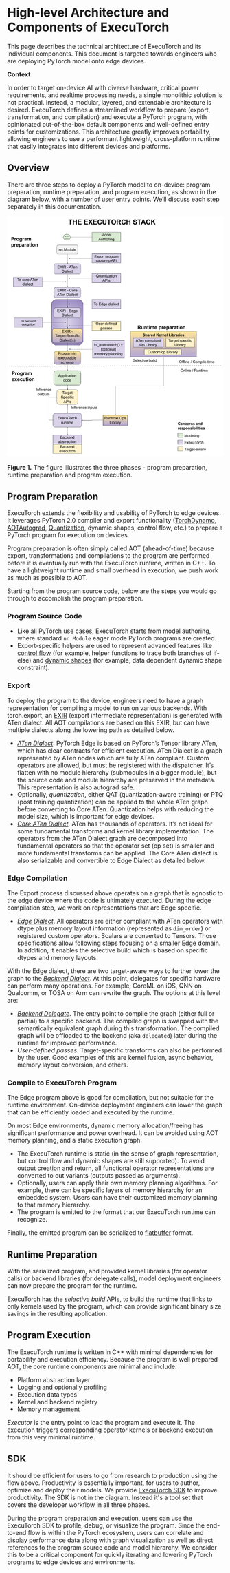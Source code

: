 # High-level Architecture and Components of ExecuTorch

This page describes the technical architecture of ExecuTorch and its individual components. This document is targeted towards engineers who are deploying PyTorch model onto edge devices.

**Context**

In order to target on-device AI with diverse hardware, critical power requirements, and realtime processing needs, a single monolithic solution is not practical. Instead, a modular, layered, and extendable architecture is desired. ExecuTorch defines a streamlined workflow to prepare (export, transformation, and compilation) and execute a PyTorch program, with opinionated out-of-the-box default components and well-defined entry points for customizations. This architecture greatly improves portability, allowing engineers to use a performant lightweight, cross-platform runtime that easily integrates into different devices and platforms.


## Overview

There are three steps to deploy a PyTorch model to on-device: program preparation, runtime preparation, and program execution, as shown in the diagram below, with a number of user entry points. We’ll discuss each step separately in this documentation.


![](./executorch_stack.png)


**Figure 1.** The figure illustrates the three phases - program preparation, runtime preparation and program execution.


## Program Preparation

ExecuTorch extends the flexibility and usability of PyTorch to edge devices. It leverages PyTorch 2.0 compiler and export functionality ([TorchDynamo](https://pytorch.org/docs/stable/dynamo/index.html), [AOTAutograd](https://pytorch.org/functorch/stable/notebooks/aot_autograd_optimizations.html), [Quantization](https://pytorch.org/docs/main/quantization.html), dynamic shapes, control flow, etc.) to prepare a PyTorch program for execution on devices.

Program preparation is often simply called AOT (ahead-of-time) because export, transformations and compilations to the program are performed before it is eventually run with the ExecuTorch runtime, written in C++. To have a lightweight runtime and small overhead in execution, we push work as much as possible to AOT.

Starting from the program source code, below are the steps you would go through to accomplish the program preparation.


### Program Source Code



* Like all PyTorch use cases, ExecuTorch starts from model authoring, where standard `nn.Module` eager mode PyTorch programs are created.
* Export-specific helpers are used to represent advanced features like [control flow](https://github.com/pytorch/executorch/blob/main/docs/website/docs/ir_spec/control_flow.md) (for example, helper functions to trace both branches of if-else) and [dynamic shapes](https://pytorch.org/get-started/pytorch-2.0/#pytorch-2x-faster-more-pythonic-and-as-dynamic-as-ever) (for example, data dependent dynamic shape constraint).


### Export

To deploy the program to the device, engineers need to have a graph representation for compiling a model to run on various backends. With torch.export, an [EXIR](https://github.com/pytorch/executorch/blob/main/docs/website/docs/ir_spec/00_exir.md) (export intermediate representation) is generated with ATen dialect. All AOT compilations are based on this EXIR, but can have multiple dialects along the lowering path as detailed below.



* _[ATen Dialect](https://github.com/pytorch/executorch/blob/main/docs/website/docs/ir_spec/01_aten_dialect.md)_. PyTorch Edge is based on PyTorch’s Tensor library ATen, which has clear contracts for efficient execution. ATen Dialect is a graph represented by ATen nodes which are fully ATen compliant. Custom operators are allowed, but must be registered with the dispatcher. It’s flatten with no module hierarchy (submodules in a bigger module), but the source code and module hierarchy are preserved in the metadata. This representation is also autograd safe.
* Optionally, _quantization_, either QAT (quantization-aware training) or PTQ (post training quantization) can be applied to the whole ATen graph before converting to Core ATen. Quantization helps with reducing the model size, which is important for edge devices.
* _[Core ATen Dialect](https://github.com/pytorch/executorch/blob/main/docs/website/docs/ir_spec/01_aten_dialect.md)_. ATen has thousands of operators. It’s not ideal for some fundamental transforms and kernel library implementation. The operators from the ATen Dialect graph are decomposed into fundamental operators so that the operator set (op set) is smaller and more fundamental transforms can be applied. The Core ATen dialect is also serializable and convertible to Edge Dialect as detailed below.


### Edge Compilation

The Export process discussed above operates on a graph that is agnostic to the edge device where the code is ultimately executed. During the edge compilation step, we work on representations that are Edge specific.



* _[Edge Dialect](https://github.com/pytorch/executorch/blob/main/docs/website/docs/ir_spec/02_edge_dialect.md)_. All operators are either compliant with ATen operators with dtype plus memory layout information (represented as `dim_order`) or registered custom operators. Scalars are converted to Tensors. Those specifications allow following steps focusing on a smaller Edge domain. In addition, it enables the selective build which is based on specific dtypes and memory layouts.

With the Edge dialect, there are two target-aware ways to further lower the graph to the _[Backend Dialect](https://github.com/pytorch/executorch/blob/main/docs/website/docs/ir_spec/03_backend_dialect.md)_. At this point, delegates for specific hardware can perform many operations. For example, CoreML on iOS, QNN on Qualcomm, or TOSA on Arm can rewrite the graph. The options at this level are:



* _[Backend Delegate](https://github.com/pytorch/executorch/blob/main/docs/website/docs/tutorials/backend_delegate.md)_. The entry point to compile the graph (either full or partial) to a specific backend. The compiled graph is swapped with the semantically equivalent graph during this transformation. The compiled graph will be offloaded to the backend (aka `delegated`) later during the runtime for improved performance.
* _User-defined passes_. Target-specific transforms can also be performed by the user. Good examples of this are kernel fusion, async behavior, memory layout conversion, and others.


### Compile to ExecuTorch Program

The Edge program above is good for compilation, but not suitable for the runtime environment. On-device deployment engineers can lower the graph that can be efficiently loaded and executed by the runtime.

On most Edge environments, dynamic memory allocation/freeing has significant performance and power overhead. It can be avoided using AOT memory planning, and a static execution graph.



* The ExecuTorch runtime is static (in the sense of graph representation, but control flow and dynamic shapes are still supported). To avoid output creation and return, all functional operator representations are converted to out variants (outputs passed as arguments).
* Optionally, users can apply their own memory planning algorithms. For example, there can be specific layers of memory hierarchy for an embedded system. Users can have their customized memory planning to that memory hierarchy.
* The program is emitted to the format that our ExecuTorch runtime can recognize.

Finally, the emitted program can be serialized to [flatbuffer](https://github.com/pytorch/executorch/blob/main/schema/program.fbs) format.


## Runtime Preparation

With the serialized program, and provided kernel libraries (for operator calls) or backend libraries (for delegate calls), model deployment engineers can now prepare the program for the runtime.

ExecuTorch has the _[selective build](https://github.com/pytorch/executorch/blob/main/docs/website/docs/tutorials/selective_build.md)_ APIs, to build the runtime that links to only kernels used by the program, which can provide significant binary size savings in the resulting application.


## Program Execution

The ExecuTorch runtime is written in C++ with minimal dependencies for portability and execution efficiency. Because the program is well prepared AOT, the core runtime components are minimal and include:



* Platform abstraction layer
* Logging and optionally profiling
* Execution data types
* Kernel and backend registry
* Memory management

_Executor_ is the entry point to load the program and execute it. The execution triggers corresponding operator kernels or backend execution from this very minimal runtime.


## SDK

It should be efficient for users to go from research to production using the flow above. Productivity is essentially important, for users to author, optimize and deploy their models. We provide [ExecuTorch SDK](https://github.com/pytorch/executorch/tree/main/docs/website/docs/sdk) to improve productivity. The SDK is not in the diagram. Instead it's a tool set that covers the developer workflow in all three phases.

During the program preparation and execution, users can use the ExecuTorch SDK to profile, debug, or visualize the program. Since the end-to-end flow is within the PyTorch ecosystem, users can correlate and display performance data along with graph visualization as well as direct references to the program source code and model hierarchy. We consider this to be a critical component for quickly iterating and lowering PyTorch programs to edge devices and environments.
